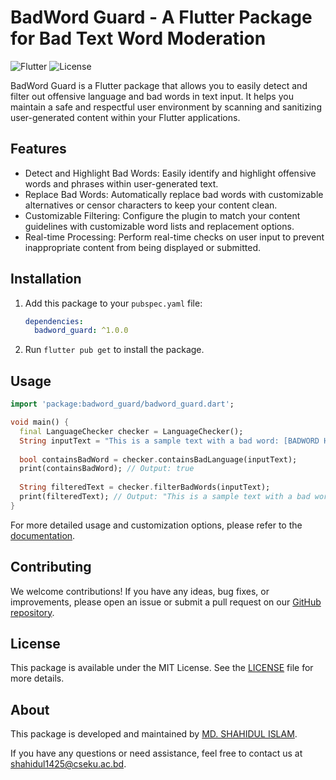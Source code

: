 
# BadWord Guard - A Flutter Package for Bad Text Word Moderation


![Flutter](https://img.shields.io/badge/Flutter-%5E3.13.3-blue.svg)
![License](https://img.shields.io/badge/License-MIT-green.svg)

BadWord Guard is a Flutter package that allows you to easily detect and filter out offensive language and bad words in text input. It helps you maintain a safe and respectful user environment by scanning and sanitizing user-generated content within your Flutter applications.

## Features

- Detect and Highlight Bad Words: Easily identify and highlight offensive words and phrases within user-generated text.
- Replace Bad Words: Automatically replace bad words with customizable alternatives or censor characters to keep your content clean.
- Customizable Filtering: Configure the plugin to match your content guidelines with customizable word lists and replacement options.
- Real-time Processing: Perform real-time checks on user input to prevent inappropriate content from being displayed or submitted.

## Installation

1. Add this package to your `pubspec.yaml` file:

   ```yaml
   dependencies:
     badword_guard: ^1.0.0
   ```

2. Run `flutter pub get` to install the package.

## Usage

```dart
import 'package:badword_guard/badword_guard.dart';

void main() {
  final LanguageChecker checker = LanguageChecker();
  String inputText = "This is a sample text with a bad word: [BADWORD HERE]!";
  
  bool containsBadWord = checker.containsBadLanguage(inputText);
  print(containsBadWord); // Output: true
  
  String filteredText = checker.filterBadWords(inputText);
  print(filteredText); // Output: "This is a sample text with a bad word: *******!"  
}
```

For more detailed usage and customization options, please refer to the [documentation](https://pub.dev/packages/badword_guard).

## Contributing

We welcome contributions! If you have any ideas, bug fixes, or improvements, please open an issue or submit a pull request on our [GitHub repository](https://github.com/xeron56/badword_guard).

## License

This package is available under the MIT License. See the [LICENSE](LICENSE) file for more details.

## About

This package is developed and maintained by [MD. SHAHIDUL ISLAM](https://github.com/xeron56).

If you have any questions or need assistance, feel free to contact us at [shahidul1425@cseku.ac.bd](mailto:shahidul1425@cseku.ac.bd).
